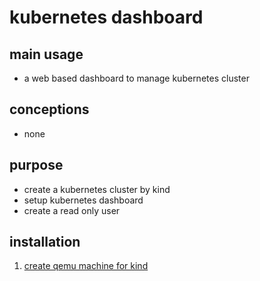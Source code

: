 # kubernetes dashboard

## main usage

* a web based dashboard to manage kubernetes cluster

## conceptions

* none

## purpose

* create a kubernetes cluster by kind
* setup kubernetes dashboard
* create a read only user

## installation

1. [create qemu machine for kind](../create.qemu.machine.for.kind.md)
